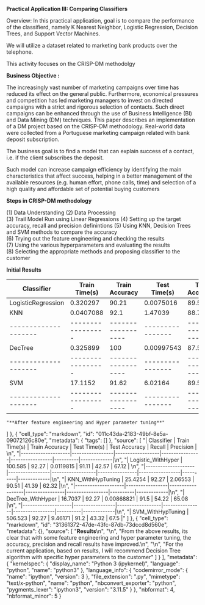 **Practical Application III: Comparing Classifiers**    

Overview: In this practical application, goal is to compare the performance of the classifierd, namely K Nearest Neighbor, Logistic Regression, Decision Trees, and Support Vector Machines.

We will utilize a dataset related to marketing bank products over the telephone. 

This activity focuses on the CRISP-DM methodolgy

**Business Objective :**

The increasingly vast number of marketing campaigns over time has reduced its effect on the general public. Furthermore, economical pressures and competition has led marketing managers to invest on directed campaigns with a strict and rigorous selection of contacts. Such direct campaigns can be enhanced through the use of Business Intelligence (BI) and Data Mining (DM) techniques. This paper describes an implementation of a DM project based on the CRISP-DM methodology. Real-world data were collected from a Portuguese marketing campaign related with bank deposit subscription.

The business goal is to find a model that can explain success of a contact, i.e. if the client subscribes the deposit.

Such model can increase campaign efficiency by identifying the main characteristics that affect success, helping in a better management of the available resources (e.g. human effort, phone calls, time) and selection of a high quality and affordable set of potential buying customers

**Steps in CRISP-DM methodology**

(1) Data Understanding 
(2) Data Processing    
(3) Trail Model Run using Linear Regressions
(4) Setting up the target accuracy, recall and precision definintions 
(5) Using KNN, Decision Trees and SVM methods to compare the accuracy  
(6) Trying out the feature engineering and checking the results  
(7) Using the various hyperparameters and evaluating the results    
(8) Selecting the appropriate methods and proposing classifier to the customer         

**Initial Results**

| Classifier         |   Train Time(s) |   Train Accuracy |   Test Time(s) |   Test Accuracy |   Recall |   Precision |  
|--------------------|-----------------|------------------|----------------|-----------------|----------|-------------|
| LogisticRegression |       0.320297  |            90.21 |     0.0075016  |           89.55 |    41.44 |       65.67 |   
| KNN                |       0.0407088 |            92.1  |     1.47039    |           88.77 |    42.07 |       59.75 |     
|--------------------|-----------------|------------------|----------------|-----------------|----------|-------------|
| DecTree            |       0.325899  |           100    |     0.00997543 |           87.55 |    53.53 |       52.15 | 
|--------------------|-----------------|------------------|----------------|-----------------|----------|-------------|
| SVM                |      17.1152    |            91.62 |     6.02164    |           89.59 |    40.3  |       66.53 | 
|--------------------|-----------------|------------------|----------------|-----------------|----------|-------------| 

    "**After feature engineering and Hyper parameter tuning**"
   ]
  },
  {
   "cell_type": "markdown",
   "id": "011c43da-2183-49bf-8e5a-09072126c80e",
   "metadata": {
    "tags": []
   },
   "source": [
    "| Classifier         |   Train Time(s) |   Train Accuracy |   Test Time(s) |   Test Accuracy |   Recall |   Precision |  \n",
    "|--------------------|-----------------|------------------|----------------|-----------------|----------|-------------|\n",
    "| Logistic_WithHyper |        100.585  |            92.27 |     0.0119815  |           91.11 |    42.57 |       67.12 | \n",
    "|--------------------|-----------------|------------------|----------------|-----------------|----------|-------------|\n",
    "| KNN_WithHypTuning  |         25.4254 |            92.27 |     2.06553    |           90.51 |    41.39 |       62.32 |\n",
    "|--------------------|-----------------|------------------|----------------|-----------------|----------|-------------|\n",
    "| DecTree_WithHyper  |         16.7037 |            92.27 |     0.00868821 |           91.5  |    54.22 |       65.08 |\n",
    "|--------------------|-----------------|------------------|----------------|-----------------|----------|-------------|\n",
    "| SVM_WithHypTuning  |        506.523  |            92.27 |     9.46171    |           91.2  |    43.32 |       67.5  |"
   ]
  },
  {
   "cell_type": "markdown",
   "id": "31361372-47de-43fc-87db-73dccd8d560e",
   "metadata": {},
   "source": [
    "**Results**\n",
    "\n",
    "From the above results, its clear that with some feature engineering and hyper parameter tuning, the accuracy, precision and recall results have improved.\n",
    "\n",
    "For the current application, based on results, I will recommend Decision Tree algorithm with specific hyper parameters to the customer"
   ]
  }
 ],
 "metadata": {
  "kernelspec": {
   "display_name": "Python 3 (ipykernel)",
   "language": "python",
   "name": "python3"
  },
  "language_info": {
   "codemirror_mode": {
    "name": "ipython",
    "version": 3
   },
   "file_extension": ".py",
   "mimetype": "text/x-python",
   "name": "python",
   "nbconvert_exporter": "python",
   "pygments_lexer": "ipython3",
   "version": "3.11.5"
  }
 },
 "nbformat": 4,
 "nbformat_minor": 5
}
